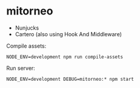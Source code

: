 # mitorneo

- Nunjucks 
- Cartero (also using Hook And Middleware)

Compile assets:

```
NODE_ENV=development npm run compile-assets
```

Run server:
```
NODE_ENV=development DEBUG=mitorneo:* npm start
```